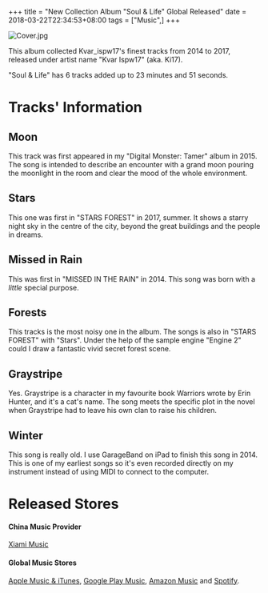 +++
title = "New Collection Album \"Soul & Life\" Global Released"
date = 2018-03-22T22:34:53+08:00
tags = ["Music",]
+++

![Cover.jpg](/images/Cover.jpg)

This album collected Kvar_ispw17's finest tracks from 2014 to 2017, released under artist name "Kvar Ispw17" (aka. Ki17).

"Soul & Life" has 6 tracks added up to 23 minutes and 51 seconds.

# Tracks' Information

## Moon

This track was first appeared in my "Digital Monster: Tamer" album in 2015. The song is intended to describe an encounter with a grand moon pouring the moonlight in the room and clear the mood of the whole environment.

## Stars

This one was first in "STARS FOREST" in 2017, summer. It shows a starry night sky in the centre of the city, beyond the great buildings and the people in dreams.

## Missed in Rain

This was first in "MISSED IN THE RAIN" in 2014. This song was born with a _little_ special purpose.

## Forests

This tracks is the most noisy one in the album. The songs is also in "STARS FOREST" with "Stars". Under the help of the sample engine "Engine 2" could I draw a fantastic vivid secret forest scene.

## Graystripe

Yes. Graystripe is a character in my favourite book Warriors wrote by Erin Hunter, and it's a cat's name. The song meets the specific plot in the novel when Graystripe had to leave his own clan to raise his children.

## Winter

This song is really old. I use GarageBand on iPad to finish this song in 2014. This is one of my earliest songs so it's even recorded directly on my instrument instead of using MIDI to connect to the computer.

# Released Stores

#### China Music Provider

<a href="http://www.xiami.com/album/yhSwmlc704e" target="_blank">Xiami Music</a>

#### Global Music Stores

<a href="https://itunes.apple.com/us/album/soul-life-ep/1360283667?app=music&ign-itsct=1360283667-1360283667&ign-itscg=0177&ign-mpt=uo%3D4" target="_blank">Apple Music & iTunes</a>, <a href="https://play.google.com/store/music/album/Kvar_Ispw17_Soul_Life?id=Bshuja6z67qk5dgyjet34yb72nu" target="_blank">Google Play Music</a>, <a href="https://www.amazon.com/Soul-Life-Kvar-Ispw17/dp/B07BNJ7JRS/ref=sr_1_1?s=dmusic&ie=UTF8&qid=1521972010&sr=1-1-mp3-albums-bar-strip-0&keywords=Kvar+Ispw17" target="_blank">Amazon Music</a> and <a href="https://open.spotify.com/album/5AUiX7DDUY8ZGhF25vwXpp?si=O0xr-dx-S0mAFSa8dF5I4Q" target="_blank">Spotify</a>.
